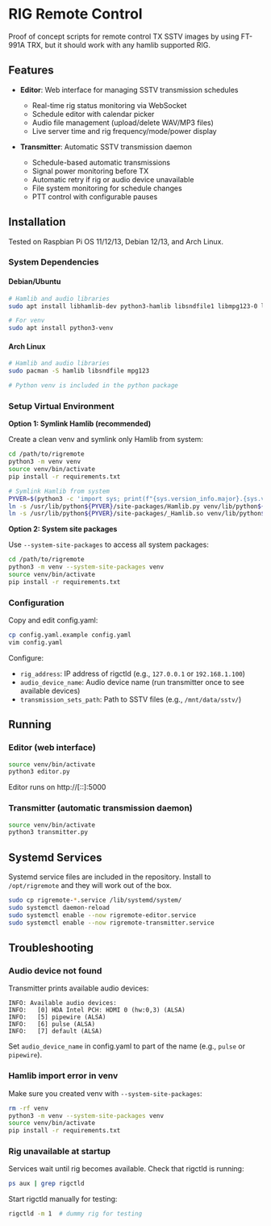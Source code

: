 # RIG Remote Control

Proof of concept scripts for remote control TX SSTV images by using FT-991A TRX, but it should work with any hamlib supported RIG.

## Features

- **Editor**: Web interface for managing SSTV transmission schedules
  - Real-time rig status monitoring via WebSocket
  - Schedule editor with calendar picker
  - Audio file management (upload/delete WAV/MP3 files)
  - Live server time and rig frequency/mode/power display

- **Transmitter**: Automatic SSTV transmission daemon
  - Schedule-based automatic transmissions
  - Signal power monitoring before TX
  - Automatic retry if rig or audio device unavailable
  - File system monitoring for schedule changes
  - PTT control with configurable pauses

## Installation

Tested on Raspbian Pi OS 11/12/13, Debian 12/13, and Arch Linux.

### System Dependencies

#### Debian/Ubuntu
```bash
# Hamlib and audio libraries
sudo apt install libhamlib-dev python3-hamlib libsndfile1 libmpg123-0 libportaudio2

# For venv
sudo apt install python3-venv
```

#### Arch Linux
```bash
# Hamlib and audio libraries
sudo pacman -S hamlib libsndfile mpg123

# Python venv is included in the python package
```

### Setup Virtual Environment

**Option 1: Symlink Hamlib (recommended)**

Create a clean venv and symlink only Hamlib from system:

```bash
cd /path/to/rigremote
python3 -m venv venv
source venv/bin/activate
pip install -r requirements.txt

# Symlink Hamlib from system
PYVER=$(python3 -c 'import sys; print(f"{sys.version_info.major}.{sys.version_info.minor}")')
ln -s /usr/lib/python${PYVER}/site-packages/Hamlib.py venv/lib/python${PYVER}/site-packages/
ln -s /usr/lib/python${PYVER}/site-packages/_Hamlib.so venv/lib/python${PYVER}/site-packages/
```

**Option 2: System site packages**

Use `--system-site-packages` to access all system packages:

```bash
cd /path/to/rigremote
python3 -m venv --system-site-packages venv
source venv/bin/activate
pip install -r requirements.txt
```

### Configuration

Copy and edit config.yaml:

```bash
cp config.yaml.example config.yaml
vim config.yaml
```

Configure:
- `rig_address`: IP address of rigctld (e.g., `127.0.0.1` or `192.168.1.100`)
- `audio_device_name`: Audio device name (run transmitter once to see available devices)
- `transmission_sets_path`: Path to SSTV files (e.g., `/mnt/data/sstv/`)

## Running

### Editor (web interface)
```bash
source venv/bin/activate
python3 editor.py
```

Editor runs on http://[::]:5000

### Transmitter (automatic transmission daemon)
```bash
source venv/bin/activate
python3 transmitter.py
```

## Systemd Services

Systemd service files are included in the repository. Install to `/opt/rigremote` and they will work out of the box.

```bash
sudo cp rigremote-*.service /lib/systemd/system/
sudo systemctl daemon-reload
sudo systemctl enable --now rigremote-editor.service
sudo systemctl enable --now rigremote-transmitter.service
```

## Troubleshooting

### Audio device not found
Transmitter prints available audio devices:
```
INFO: Available audio devices:
INFO:   [0] HDA Intel PCH: HDMI 0 (hw:0,3) (ALSA)
INFO:   [5] pipewire (ALSA)
INFO:   [6] pulse (ALSA)
INFO:   [7] default (ALSA)
```

Set `audio_device_name` in config.yaml to part of the name (e.g., `pulse` or `pipewire`).

### Hamlib import error in venv
Make sure you created venv with `--system-site-packages`:
```bash
rm -rf venv
python3 -m venv --system-site-packages venv
source venv/bin/activate
pip install -r requirements.txt
```

### Rig unavailable at startup
Services wait until rig becomes available. Check that rigctld is running:
```bash
ps aux | grep rigctld
```

Start rigctld manually for testing:
```bash
rigctld -m 1  # dummy rig for testing
```
